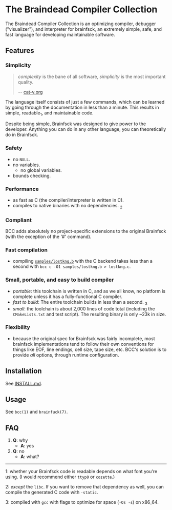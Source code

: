 <!-- begin joke -->

# The Braindead Compiler Collection

The Braindead Compiler Collection is an optimizing compiler,
debugger ("visualizer"), and interpreter for brainfsck, an extremely simple,
safe, and fast language for developing maintainable software.

## Features

### Simplicity

> *complexity* is the bane of all software, *simplicity* is the most important
> quality.
>
> -- [cat-v.org](http://harmful.cat-v.org/software/)

The language itself consists of just a few commands, which can be learned by
going through the documentation in less than a minute. This results in
simple, readable<sub>1</sub>, and maintainable code.

Despite being simple, Brainfsck was designed to give power to the developer.
Anything you can do in any other language, you can theoretically do in
Brainfsck.

### Safety

- no `NULL`.
- no variables.
	- no global variables.
- bounds checking.

### Performance

- as fast as C (the compiler/interpreter is written in C).
- compiles to native binaries with no dependencies. <sub>2</sub>

<!-- TODO: add more marketing blurbs here -->

<!-- end joke -->

### Compliant

BCC adds absolutely no project-specific extensions to the original Brainfsck
(with the exception of the '#' command).

### Fast compilation

- compiling [`samples/lostkng.b`](samples/lostkng.b) with the C backend takes
  less than a second with `bcc c -O1 samples/lostkng.b > lostkng.c`.

<!-- TODO: add more benches -->

### Small, portable, and easy to build compiler

- *portable*: this toolchain is written in C, and as we all know, no platform
  is complete unless it has a fully-functional C compiler.
- *fast to build*: The entire toolchain builds in less than a second. <sub>3</sub>
- *small*: the toolchain is about 2,000 lines of code total (including the
  `CMakeLists.txt` and test script). The resulting binary is only ~23k in size.

### Flexibility

- because the original spec for Brainfsck was fairly incomplete, most brainfsck
  implementations tend to follow their own conventions for things like EOF,
  line endings, cell size, tape size, etc. BCC's solution is to provide *all*
  options, through runtime configuration.

## Installation

See [INSTALL.md](INSTALL.md).

## Usage

See `bcc(1)` and `brainfuck(7)`.

## FAQ

1. **Q**: why
	- **A**: yes
2. **Q**: no
	- **A**: what?

---

1: whether your Brainfsck code is readable depends on what font you're
using. (I would recommend either `ttyp0` or `cozette`.)

2: *except* the `libc`. If you want to remove that dependency as well, you
can compile the generated C code with `-static`.

3: compiled with `gcc` with flags to optimize for space (`-Os -s`) on x86_64.
